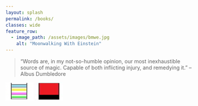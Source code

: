 ```yaml
---
layout: splash
permalink: /books/
classes: wide
feature_row:
  - image_path: /assets/images/bmwe.jpg
    alt: "Moonwalking With Einstein"  
---
```

<style>
body {
  background-image: "/assets/images/shefl.jpg"
  background-repeat: no-repeat;
  background-attachment: fixed;
  background-size: 100% 100%;
}
</style>
> “Words are, in my not-so-humble opinion, our most inexhaustible source of magic. Capable of both inflicting injury, and remedying it.” – Albus Dumbledore

<img src="/assets/images/bmwe.jpg" alt="K"	title="A" width="75" height="50" /> <img src="/assets/images/bdvc.JPG" alt="K"	title="A" width="75" height="50" />
